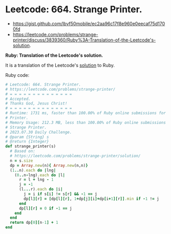 # Leetcode: 664. Strange Printer.

- https://gist.github.com/lbvf50mobile/ec2aa96c17f8e960e0eecaf75d1700fd
- https://leetcode.com/problems/strange-printer/discuss/3839360/Ruby%3A-Translation-of-the-Leetcode's-solution.

**Ruby: Translation of the Leetcode's solution.**

It is a translation of the Leetcode's [solution](https://leetcode.com/problems/strange-printer/solution/) to Ruby.

Ruby code:
```Ruby
# Leetcode: 664. Strange Printer.
# https://leetcode.com/problems/strange-printer/
# = = = = = = = = = = = = = =
# Accepted.
# Thanks God, Jesus Christ!
# = = = = = = = = = = = = = =
# Runtime: 1731 ms, faster than 100.00% of Ruby online submissions for Strange
# Printer.
# Memory Usage: 212.3 MB, less than 100.00% of Ruby online submissions for
# Strange Printer.
# 2023.07.30 Daily Challenge.
# @param {String} s
# @return {Integer}
def strange_printer(s)
  # Based on:
  # https://leetcode.com/problems/strange-printer/solution/
  n = s.size
  dp = Array.new(n){ Array.new(n,n)}
  (1..n).each do |lng|
    (0..n-lng).each do |l|
      r = l + lng - 1
      j = -1
      (l...r).each do |i|
        j = i if s[i] != s[r] && -1 == j
        dp[l][r] = [dp[l][r], 1+dp[j][i]+dp[i+1][r]].min if -1 != j
      end
      dp[l][r] = 0 if -1 == j
    end
  end
  return dp[0][n-1] + 1
end
```
